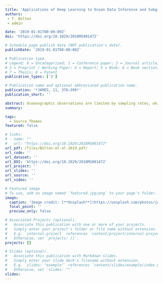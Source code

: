 ```yaml
---
title: 'Applications of Deep Learning to Ocean Data Inference and Subgrid Parameterization'
authors:
 - T. Bolton
 - admin

date: '2019-01-01T00:00:00Z'
doi: 'https://doi.org/10.1029/2018MS001472'

# Schedule page publish date (NOT publication's date).
publishDate: '2019-01-01T00:00:00Z'

# Publication type.
# Legend: 0 = Uncategorized; 1 = Conference paper; 2 = Journal article;
# 3 = Preprint / Working Paper; 4 = Report; 5 = Book; 6 = Book section;
# 7 = Thesis; 8 = Patent
publication_types: ['2']

# Publication name and optional abbreviated publication name.
publication: '*JAMES, 11, 376–399*'
publication_short: ''

abstract: Oceanographic observations are limited by sampling rates, while ocean models are limited by finite resolution and high viscosity and diffusion coefficients. Therefore, both data from observations and ocean models lack information at small and fast scales. Methods are needed to either extract information, extrapolate, or upscale existing oceanographic data sets, to account for or represent unresolved physical processes. Here we use machine learning to leverage observations and model data by predicting unresolved turbulent processes and subsurface flow fields. As a proof of concept, we train convolutional neural networks on degraded data from a high-resolution quasi-geostrophic ocean model. We demonstrate that convolutional neural networks successfully replicate the spatiotemporal variability of the subgrid eddy momentum forcing, are capable of generalizing to a range of dynamical behaviors, and can be forced to respect global momentum conservation. The training data of our convolutional neural networks can be subsampled to 10–20% of the original size without a significant decrease in accuracy. We also show that the subsurface flow field can be predicted using only information at the surface (e.g., using only satellite altimetry data). Our results indicate that data-driven approaches can be exploited to predict both subgrid and large-scale processes, while respecting physical principles, even when data are limited to a particular region or external forcing. Our in-depth study presents evidence for the successful design of ocean eddy parameterizations for implementation in coarse-resolution climate models.
summary: 

tags:
  - Source Themes
featured: false

# links:
# - name: ""
#   url: "https://doi.org/10.1029/2018MS001472"
url_pdf: /files/Bolton-et-al-2019.pdf/
url_code: ''
url_dataset: ''
url_DOI: 'https://doi.org/10.1029/2018MS001472'
url_project: ''
url_slides: ''
url_source: ''
url_video: ''

# Featured image
# To use, add an image named `featured.jpg/png` to your page's folder.
image:
  caption: 'Image credit: [**Unsplash**](https://unsplash.com/photos/jdD8gXaTZsc)'
  focal_point: ''
  preview_only: false

# Associated Projects (optional).
#   Associate this publication with one or more of your projects.
#   Simply enter your project's folder or file name without extension.
#   E.g. `internal-project` references `content/project/internal-project/index.md`.
#   Otherwise, set `projects: []`.
projects: []

# Slides (optional).
#   Associate this publication with Markdown slides.
#   Simply enter your slide deck's filename without extension.
#   E.g. `slides: "example"` references `content/slides/example/index.md`.
#   Otherwise, set `slides: ""`.
slides:
---
```

